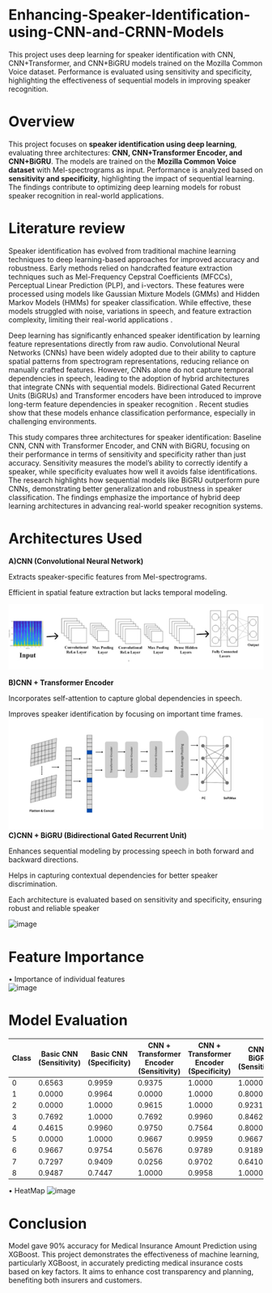 # Enhancing-Speaker-Identification-using-CNN-and-CRNN-Models
This project uses deep learning for speaker identification with CNN, CNN+Transformer, and CNN+BiGRU models trained on the Mozilla Common Voice dataset. Performance is evaluated using sensitivity and specificity, highlighting the effectiveness of sequential models in improving speaker recognition.
# Overview
This project focuses on **speaker identification using deep learning**, evaluating three architectures: **CNN, CNN+Transformer Encoder, and CNN+BiGRU**. The models are trained on the **Mozilla Common Voice dataset** with Mel-spectrograms as input. Performance is analyzed based on **sensitivity and specificity**, highlighting the impact of sequential learning. The findings contribute to optimizing deep learning models for robust speaker recognition in real-world applications.
# Literature review
Speaker identification has evolved from traditional machine learning techniques to deep learning-based approaches for improved accuracy and robustness. Early methods relied on handcrafted feature extraction techniques such as Mel-Frequency Cepstral Coefficients (MFCCs), Perceptual Linear Prediction (PLP), and i-vectors. These features were processed using models like Gaussian Mixture Models (GMMs) and Hidden Markov Models (HMMs) for speaker classification. While effective, these models struggled with noise, variations in speech, and feature extraction complexity, limiting their real-world applications .

Deep learning has significantly enhanced speaker identification by learning feature representations directly from raw audio. Convolutional Neural Networks (CNNs) have been widely adopted due to their ability to capture spatial patterns from spectrogram representations, reducing reliance on manually crafted features. However, CNNs alone do not capture temporal dependencies in speech, leading to the adoption of hybrid architectures that integrate CNNs with sequential models. Bidirectional Gated Recurrent Units (BiGRUs) and Transformer encoders have been introduced to improve long-term feature dependencies in speaker recognition . Recent studies show that these models enhance classification performance, especially in challenging environments.

This study compares three architectures for speaker identification: Baseline CNN, CNN with Transformer Encoder, and CNN with BiGRU, focusing on their performance in terms of sensitivity and specificity rather than just accuracy. Sensitivity measures the model’s ability to correctly identify a speaker, while specificity evaluates how well it avoids false identifications. The research highlights how sequential models like BiGRU outperform pure CNNs, demonstrating better generalization and robustness in speaker classification. The findings emphasize the importance of hybrid deep learning architectures in advancing real-world speaker recognition systems.
# Architectures Used
**A)CNN (Convolutional Neural Network)**

Extracts speaker-specific features from Mel-spectrograms.

Efficient in spatial feature extraction but lacks temporal modeling.

![image](images/base.jpg)

**B)CNN + Transformer Encoder**

Incorporates self-attention to capture global dependencies in speech.

Improves speaker identification by focusing on important time frames.
![image](images/tran.jpg)
**C)CNN + BiGRU (Bidirectional Gated Recurrent Unit)**

Enhances sequential modeling by processing speech in both forward and backward directions.

Helps in capturing contextual dependencies for better speaker discrimination.

Each architecture is evaluated based on sensitivity and specificity, ensuring robust and reliable speaker
<br>


![image](Outputs/photo_2025-02-27_16-25-30.jpg)


# Feature Importance

• Importance of individual features <br>
![image](Outputs/photo_2025-02-27_16-40-59.jpg)




# Model Evaluation


| Class | Basic CNN (Sensitivity) | Basic CNN (Specificity) | CNN + Transformer Encoder (Sensitivity) | CNN + Transformer Encoder (Specificity) | CNN + BiGRU (Sensitivity) | CNN + BiGRU (Specificity) |
|-------|-------------------------|-------------------------|-----------------------------------------|-----------------------------------------|---------------------------|---------------------------|
| 0     | 0.6563                  | 0.9959                  | 0.9375                                  | 1.0000                                  | 1.0000                    | 1.0000                    |
| 1     | 0.0000                  | 0.9964                  | 0.0000                                  | 1.0000                                  | 0.8000                    | 1.0000                    |
| 2     | 0.0000                  | 1.0000                  | 0.9615                                  | 1.0000                                  | 0.9231                    | 1.0000                    |
| 3     | 0.7692                  | 1.0000                  | 0.7692                                  | 0.9960                                  | 0.8462                    | 1.0000                    |
| 4     | 0.4615                  | 0.9960                  | 0.9750                                  | 0.7564                                  | 0.8000                    | 0.9231                    |
| 5     | 0.0000                  | 1.0000                  | 0.9667                                  | 0.9959                                  | 0.9667                    | 1.0000                    |
| 6     | 0.9667                  | 0.9754                  | 0.5676                                  | 0.9789                                  | 0.9189                    | 0.9789                    |
| 7     | 0.7297                  | 0.9409                  | 0.0256                                  | 0.9702                                  | 0.6410                    | 0.9404                    |
| 8     | 0.9487                  | 0.7447                  | 1.0000                                  | 0.9958                                  | 1.0000                    | 0.9916                    |

• HeatMap
![image](Outputs/photo_2025-02-27_16-25-50.jpg)

# Conclusion
Model gave 90% accuracy for Medical Insurance Amount Prediction using XGBoost. This project demonstrates the effectiveness of machine learning, particularly XGBoost, in accurately predicting medical insurance costs based on key factors. It aims to enhance cost transparency and planning, benefiting both insurers and customers.

